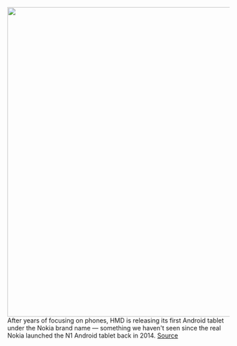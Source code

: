 <img src='https://cdn.vox-cdn.com/thumbor/pySDdSn-O_eS9TiUlvrdrnwMTZA=/0x0:8448x5632/1200x800/filters:focal(3549x2141:4899x3491)/cdn.vox-cdn.com/uploads/chorus_image/image/69958072/Nokia_T20_00000269_v1.0.jpg' width='700px' /><br/>
After years of focusing on phones, HMD is releasing its first Android tablet under the Nokia brand name — something we haven't seen since the real Nokia launched the N1 Android tablet back in 2014.
<a href='https://www.theverge.com/2021/10/6/22711065/hmd-nokia-t20-android-tablet-10-4-inch-screen'> Source <a/>
